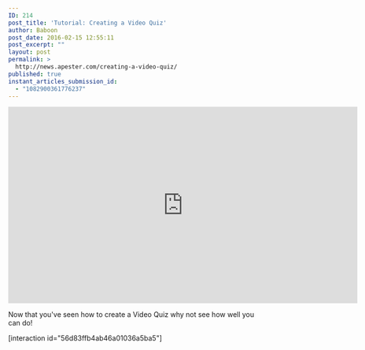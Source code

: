 ```yaml
---
ID: 214
post_title: 'Tutorial: Creating a Video Quiz'
author: Baboon
post_date: 2016-02-15 12:55:11
post_excerpt: ""
layout: post
permalink: >
  http://news.apester.com/creating-a-video-quiz/
published: true
instant_articles_submission_id:
  - "1082900361776237"
---
```

<div class="youtube-wrapper">
<iframe width="710" height="399" src="https://www.youtube.com/embed/dg_flJlAszE?rel=0" frameborder="0" allowfullscreen></iframe>
</div>

Now that you've seen how to create a Video Quiz why not see how well you can do!

[interaction id="56d83ffb4ab46a01036a5ba5"]